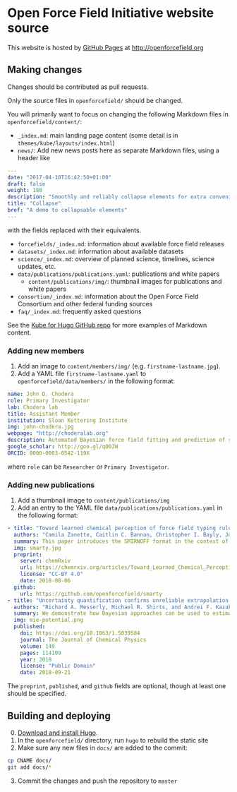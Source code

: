 # Open Force Field Initiative website source

This website is hosted by [GitHub Pages](https://pages.github.com/) at http://openforcefield.org

## Making changes

Changes should be contributed as pull requests.

Only the source files in `openforcefield/` should be changed.

You will primarily want to focus on changing the following Markdown files in `openforcefield/content/`:
* `_index.md`: main landing page content (some detail is in `themes/kube/layouts/index.html`)
* `news/`: Add new news posts here as separate Markdown files, using a header like
```yaml
---
date: "2017-04-10T16:42:50+01:00"
draft: false
weight: 180
description: "Smoothly and reliably collapse elements for extra convenience"
title: "Collapse"
bref: "A demo to collapsable elements"
---
```
with the fields replaced with their equivalents.
* `forcefields/_index.md`: information about available force field releases
* `datasets/_index.md`: information about available datasets
* `science/_index.md`: overview of planned science, timelines, science updates, etc.
* `data/publications/publications.yaml`: publications and white papers
   * `content/publications/img/`: thumbnail images for publications and white papers
* `consortium/_index.md`: information about the Open Force Field Consortium and other federal funding sources
* `faq/_index.md`: frequently asked questions

See the [Kube for Hugo GitHub repo](https://github.com/jeblister/kube) for more examples of Markdown content.

### Adding new members

1. Add an image to `content/members/img/` (e.g. `firstname-lastname.jpg`).
2. Add a YAML file `firstname-lastname.yaml` to `openforcefield/data/members/` in the following format:
```YAML
name: John D. Chodera
role: Primary Investigator
lab: Chodera lab
title: Assistant Member
institution: Sloan Kettering Institute
img: john-chodera.jpg
webpage: "http://choderalab.org"
description: Automated Bayesian force field fitting and prediction of systematic error
google_scholar: http://goo.gl/qO0JW
ORCID: 0000-0003-0542-119X
```
where `role` can be `Researcher` or `Primary Investigator`.

### Adding new publications

1. Add a thumbnail image to `content/publications/img`
2. Add an entry to the YAML file `data/publications/publications.yaml` in the following format:
```YAML
- title: "Toward learned chemical perception of force field typing rules"
  authors: "Camila Zanette, Caitlin C. Bannan, Christopher I. Bayly, Josh Fass, Michael K. Gilson, Michael R. Shirts, John Chodera, and David L. Mobley"
  summary: This paper introduces the SMIRNOFF format in the context of traditional force fields, explains the development and validation of our new small molecule force field smirnoff99Frosst, and highlights some directions the initiative is headed.
  img: smarty.jpg
  preprint:
    server: chemRxiv
    url: https://chemrxiv.org/articles/Toward_Learned_Chemical_Perception_of_Force_Field_Typing_Rules/6230627
    license: "CC-BY 4.0"
    date: 2018-08-06
  github:
    url: https://github.com/openforcefield/smarty
- title: "Uncertainty quantification confirms unreliable extrapolation toward high pressures for united-atom Mie $\\lambda$-6 force field"
  authors: "Richard A. Messerly, Michael R. Shirts, and Andrei F. Kazakov"
  summary: We demonstrate how Bayesian approaches can be used to estimate the reliability of predictions made with molecular mechanics force fields.
  img: mie-potential.png
  published:
    doi: https://doi.org/10.1063/1.5039504
    journal: The Journal of Chemical Physics
    volume: 149
    pages: 114109
    year: 2018
    license: "Public Domain"
    date: 2018-09-21
```
The `preprint`, `published`, and `github` fields are optional, though at least one should be specified.

## Building and deploying

0. [Download and install Hugo](https://gohugo.io/getting-started/installing/).
1. In the `openforcefield/` directory, run `hugo` to rebuild the static site
2. Make sure any new files in `docs/` are added to the commit:
```bash
cp CNAME docs/
git add docs/*
```
3. Commit the changes and push the repository to `master`
